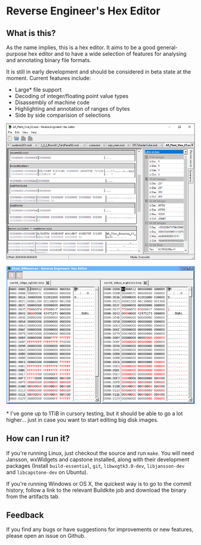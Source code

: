 # Reverse Engineer's Hex Editor

## What is this?

As the name implies, this is a hex editor. It aims to be a good general-purpose hex editor and to have a wide selection of features for analysing and annotating binary file formats.

It is still in early development and should be considered in beta state at the moment. Current features include:

* Large* file support
* Decoding of integer/floating point value types
* Disassembly of machine code
* Highlighting and annotation of ranges of bytes
* Side by side comparision of selections

![Screenshot](doc/screenshot.png)

![Screenshot](doc/screenshot-diff.png)

\* I've gone up to 1TiB in cursory testing, but it should be able to go a lot higher... just in case you want to start editing big disk images.

## How can I run it?

If you're running Linux, just checkout the source and run `make`. You will need Jansson, wxWidgets and capstone installed, along with their development packages (Install `build-essential`, `git`, `libwxgtk3.0-dev`, `libjansson-dev` and `libcapstone-dev` on Ubuntu).

If you're running Windows or OS X, the quickest way is to go to the commit history, follow a link to the relevant Buildkite job and download the binary from the artifacts tab.

## Feedback

If you find any bugs or have suggestions for improvements or new features, please open an issue on Github.
